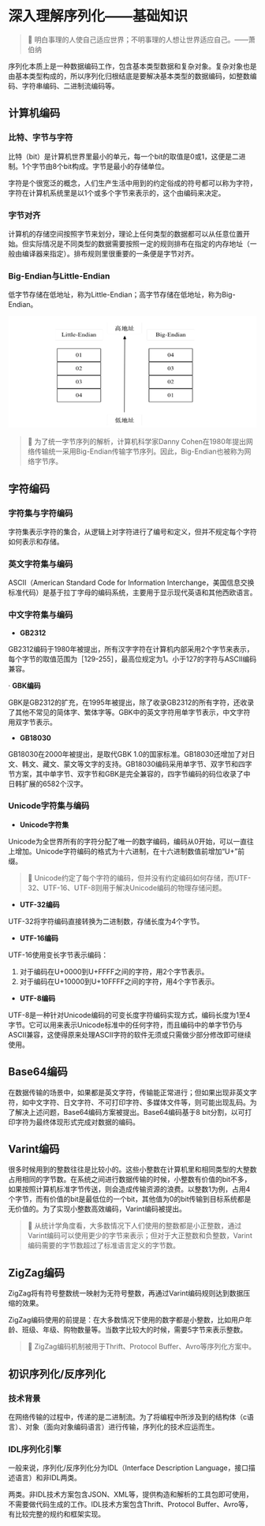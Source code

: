 # 深入理解序列化——基础知识

> :pushpin: 明白事理的人使自己适应世界；不明事理的人想让世界适应自己。——萧伯纳

序列化本质上是一种数据编码工作，包含基本类型数据和复杂对象。复杂对象也是由基本类型构成的，所以序列化归根结底是要解决基本类型的数据编码，如整数编码、字符串编码、二进制流编码等。

## 计算机编码

### 比特、字节与字符

比特（bit）是计算机世界里最小的单元，每一个bit的取值是0或1，这便是二进制。1个字节由8个bit构成。字节是最小的存储单位。

字符是个很宽泛的概念，人们生产生活中用到的约定俗成的符号都可以称为字符，字符在计算机系统里是以1个或多个字节来表示的，这个由编码来决定。

### 字节对齐

计算机的存储空间按照字节来划分，理论上任何类型的数据都可以从任意位置开始。但实际情况是不同类型的数据需要按照一定的规则排布在指定的内存地址（一般由编译器来指定）。排布规则里很重要的一条便是字节对齐。

### Big-Endian与Little-Endian

低字节存储在低地址，称为Little-Endian；高字节存储在低地址，称为Big-Endian。

![img.png](../img/编程语言/endian.png)

> :bell: 为了统一字节序列的解析，计算机科学家Danny Cohen在1980年提出网络传输统一采用Big-Endian传输字节序列。因此，Big-Endian也被称为网络字节序。

## 字符编码

### 字符集与字符编码

字符集表示字符的集合，从逻辑上对字符进行了编号和定义，但并不规定每个字符如何表示和存储。

### 英文字符集与编码

ASCII（American Standard Code for Information Interchange，美国信息交换标准代码）是基于拉丁字母的编码系统，主要用于显示现代英语和其他西欧语言。

### 中文字符集与编码

- **GB2312**

GB2312编码于1980年被提出，所有汉字字符在计算机内部采用2个字节来表示，每个字节的取值范围为［129-255］，最高位规定为1。小于127的字符与ASCII编码兼容。

· **GBK编码**

GBK是GB2312的扩充，在1995年被提出，除了收录GB2312的所有字符，还收录了其他不常见的简体字、繁体字等。GBK中的英文字符用单字节表示，中文字符用双字节表示。

- **GB18030**

GB18030在2000年被提出，是取代GBK 1.0的国家标准。GB18030还增加了对日文、韩文、藏文、蒙文等文字的支持。GB18030编码采用单字节、双字节和四字节方案，其中单字节、双字节和GBK是完全兼容的，四字节编码的码位收录了中日韩扩展的6582个汉字。

### Unicode字符集与编码

- **Unicode字符集**

Unicode为全世界所有的字符分配了唯一的数字编码，编码从0开始，可以一直往上增加。Unicode字符编码的格式为十六进制，在十六进制数值前增加“U+”前缀。

> :bell: Unicode约定了每个字符的编码，但并没有约定编码如何存储，而UTF-32、UTF-16、UTF-8则用于解决Unicode编码的物理存储问题。

- **UTF-32编码**

UTF-32将字符编码直接转换为二进制数，存储长度为4个字节。

- **UTF-16编码**

UTF-16使用变长字节表示编码：

1. 对于编码在U+0000到U+FFFF之间的字符，用2个字节表示。
2. 对于编码在U+10000到U+10FFFF之间的字符，用4个字节表示。

- **UTF-8编码**

UTF-8是一种针对Unicode编码的可变长度字符编码实现方式，编码长度为1至4字节。它可以用来表示Unicode标准中的任何字符，而且编码中的单字节仍与ASCII兼容，这使得原来处理ASCII字符的软件无须或只需做少部分修改即可继续使用。

## Base64编码

在数据传输的场景中，如果都是英文字符，传输能正常进行；但如果出现非英文字符，如中文字符、日文字符、不可打印字符、多媒体文件等，则可能出现乱码。为了解决上述问题，Base64编码方案被提出。Base64编码基于8 bit分割，以可打印字符为最终体现形式完成对数据的编码。

## Varint编码

很多时候用到的整数往往是比较小的。这些小整数在计算机里和相同类型的大整数占用相同的字节数。在系统之间进行数据传输的时候，小整数有价值的bit不多，如果按照计算机标准字节传送，则会造成传输资源的浪费。以整数1为例，占用4个字节，而有价值的bit是最低位的一个bit，其他值为0的bit传输到目标系统都是无价值的。为了实现小整数高效编码，Varint编码被提出。

> :bell: 从统计学角度看，大多数情况下人们使用的整数都是小正整数，通过Varint编码可以使用更少的字节来表示；但对于大正整数和负整数，Varint编码需要的字节数超过了标准语言定义的字节数。

## ZigZag编码

ZigZag将有符号整数统一映射为无符号整数，再通过Varint编码规则达到数据压缩的效果。

ZigZag编码使用的前提是：在大多数情况下使用的数字都是小整数，比如用户年龄、班级、年级、购物数量等。当数字比较大的时候，需要5字节来表示整数。

> :bell: ZigZag编码机制被用于Thrift、Protocol Buffer、Avro等序列化方案中。

## 初识序列化/反序列化

### 技术背景

在网络传输的过程中，传递的是二进制流。为了将编程中所涉及到的结构体（c语言）、对象（面向对象编码语言）进行传输，序列化的技术应运而生。

### IDL序列化引擎

一般来说，序列化/反序列化分为IDL（Interface Description Language，接口描述语言）和非IDL两类。

两类。非IDL技术方案包含JSON、XML等，提供构造和解析的工具包即可使用，不需要做代码生成的工作。IDL技术方案包含Thrift、Protocol Buffer、Avro等，有比较完整的规约和框架实现。
